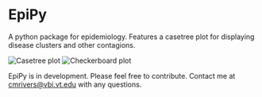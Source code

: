 EpiPy
========
A python package for epidemiology. Features a casetree plot for displaying disease clusters and other contagions.

![Casetree plot](http://github.com/cmrivers/epipy/blob/master/casetree.png?raw=true)
![Checkerboard plot](https://github.com/cmrivers/epipy/blob/master/cluster_checkerboard.png?raw=true)

EpiPy is in development. Please feel free to contribute. Contact me at cmrivers@vbi.vt.edu with any questions.
